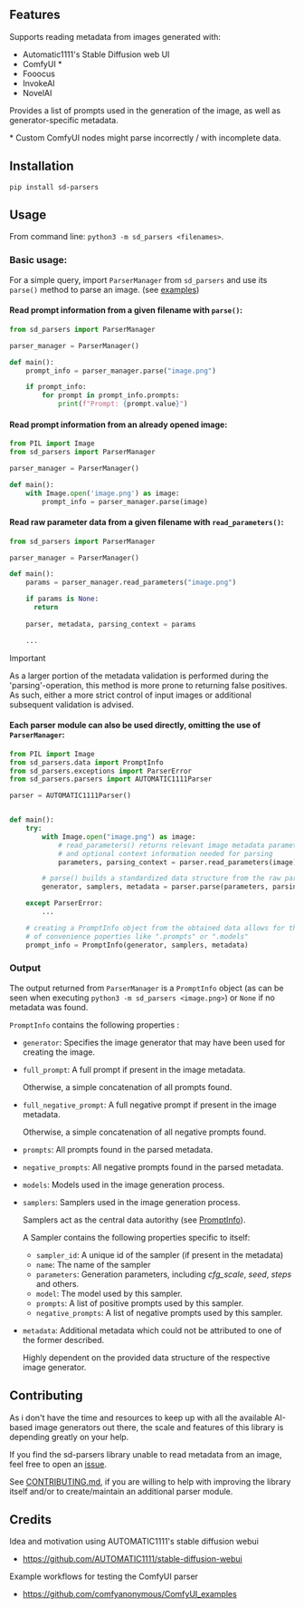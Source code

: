 ## Features

Supports reading metadata from images generated with:
* Automatic1111's Stable Diffusion web UI
* ComfyUI *
* Fooocus
* InvokeAI
* NovelAI

Provides a list of prompts used in the generation of the image, as well as generator-specific metadata.

\* Custom ComfyUI nodes might parse incorrectly / with incomplete data.

## Installation
```
pip install sd-parsers
```

## Usage

From command line: ```python3 -m sd_parsers <filenames>```.


### Basic usage:

For a simple query, import ```ParserManager``` from ```sd_parsers``` and use its ```parse()``` method to parse an image. (see [examples](examples))

#### Read prompt information from a given filename with `parse()`:
```python
from sd_parsers import ParserManager

parser_manager = ParserManager()

def main():
    prompt_info = parser_manager.parse("image.png")

    if prompt_info:
        for prompt in prompt_info.prompts:
            print(f"Prompt: {prompt.value}")
```

#### Read prompt information from an already opened image:
```python
from PIL import Image
from sd_parsers import ParserManager

parser_manager = ParserManager()

def main():
    with Image.open('image.png') as image:
        prompt_info = parser_manager.parse(image)
```

#### Read raw parameter data from a given filename with `read_parameters()`:
```python
from sd_parsers import ParserManager

parser_manager = ParserManager()

def main():
    params = parser_manager.read_parameters("image.png")

    if params is None:
      return
    
    parser, metadata, parsing_context = params

    ...
```

> [!IMPORTANT]  
> As a larger portion of the metadata validation is performed during the 'parsing'-operation, this method is more prone to returning false positives.
> As such, either a more strict control of input images or additional subsequent validation is advised.

#### Each parser module can also be used directly, omitting the use of ```ParserManager```:

```python
from PIL import Image
from sd_parsers.data import PromptInfo
from sd_parsers.exceptions import ParserError
from sd_parsers.parsers import AUTOMATIC1111Parser

parser = AUTOMATIC1111Parser()


def main():
    try:
        with Image.open("image.png") as image:
            # read_parameters() returns relevant image metadata parameters
            # and optional context information needed for parsing
            parameters, parsing_context = parser.read_parameters(image)

        # parse() builds a standardized data structure from the raw parameters
        generator, samplers, metadata = parser.parse(parameters, parsing_context)

    except ParserError:
        ...

    # creating a PromptInfo object from the obtained data allows for the use
    # of convenience poperties like ".prompts" or ".models"
    prompt_info = PromptInfo(generator, samplers, metadata)
```

### Output
The output returned from `ParserManager` is a `PromptInfo` object (as can be seen when executing ```python3 -m sd_parsers <image.png>```) or `None` if no metadata was found.

`PromptInfo` contains the following properties :
* `generator`: Specifies the image generator that may have been used for creating the image.

* `full_prompt`: A full prompt if present in the image metadata.

  Otherwise, a simple concatenation of all prompts found.

* `full_negative_prompt`: A full negative prompt if present in the image metadata. 
  
  Otherwise, a simple concatenation of all negative prompts found.

* `prompts`: All prompts found in the parsed metadata.

* `negative_prompts`: All negative prompts found in the parsed metadata.

* `models`: Models used in the image generation process.

* `samplers`: Samplers used in the image generation process.

  Samplers act as the central data autorithy (see [PromptInfo](src/sd_parsers/data.py#L82)).
  
  A Sampler contains the following properties specific to itself:
    * `sampler_id`: A unique id of the sampler (if present in the metadata)
    * `name`: The name of the sampler
    * `parameters`: Generation parameters, including _cfg_scale_, _seed_, _steps_ and others.
    * `model`: The model used by this sampler.
    * `prompts`: A list of positive prompts used by this sampler.
    * `negative_prompts`: A list of negative prompts used by this sampler.

* `metadata`: Additional metadata which could not be attributed to one of the former described.

  Highly dependent on the provided data structure of the respective image generator.


## Contributing
As i don't have the time and resources to keep up with all the available AI-based image generators out there, the scale and features of this library is depending greatly on your help.

If you find the sd-parsers library unable to read metadata from an image, feel free to open an [issue](https://github.com/d3x-at/sd-parsers/issues).

See [CONTRIBUTING.md](https://github.com/d3x-at/sd-parsers/blob/master/.github/CONTRIBUTING.md), if you are willing to help with improving the library itself and/or to create/maintain an additional parser module.


## Credits
Idea and motivation using AUTOMATIC1111's stable diffusion webui
- https://github.com/AUTOMATIC1111/stable-diffusion-webui

Example workflows for testing the ComfyUI parser
- https://github.com/comfyanonymous/ComfyUI_examples
